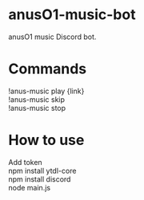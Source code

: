 # anusO1-music-bot
anusO1 music Discord bot.
<h1>Commands</h1>
!anus-music play {link}<br>
!anus-music skip<br>
!anus-music stop<br>
<h1>How to use</h1>
Add token<br>
npm install ytdl-core<br>
npm install discord<br>
node main.js<br>
